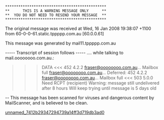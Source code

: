    **********************************************
    **      THIS IS A WARNING MESSAGE ONLY      **
    **  YOU DO NOT NEED TO RESEND YOUR MESSAGE  **
    **********************************************

The original message was received at Wed, 16 Jan 2008 19:38:07 +1100
from 60-0-0-61.static.tppppp.com.au [60.0.0.61]

This message was generated by mail11.tppppp.com.au

   ----- Transcript of session follows -----
.... while talking to mail.oooooooo.com.au.:
>>> DATA
<<< 452 4.2.2 <fraser@oooooooo.com.au>... Mailbox full
<fraser@oooooooo.com.au>... Deferred: 452 4.2.2 <fraser@oooooooo.com.au>... Mailbox full
<<< 503 5.0.0 Need RCPT (recipient)
Warning: message still undelivered after 8 hours
Will keep trying until message is 5 days old

-- 
This message has been scanned for viruses and
dangerous content by MailScanner, and is
believed to be clean.





[unnamed_7412b29347294739a14ff3d719db3ad0](unnamed_7412b29347294739a14ff3d719db3ad0.eml)